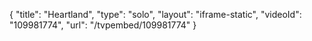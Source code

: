 {
    "title": "Heartland",
    "type": "solo",
    "layout": "iframe-static",
    "videoId": "109981774",
    "url": "\/tvpembed\/109981774"
}